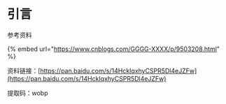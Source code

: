 # 引言

参考资料

{% embed url="https://www.cnblogs.com/GGGG-XXXX/p/9503208.html" %}

资料链接：[https://pan.baidu.com/s/14HckIqxhyCSPR5Dl4eJZFw](https://pan.baidu.com/s/14HckIqxhyCSPR5Dl4eJZFw)

提取码：wobp

